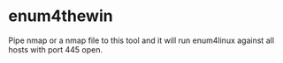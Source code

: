 # enum4thewin
Pipe nmap or a nmap file to this tool and it will run enum4linux against all hosts with port 445 open.
